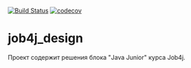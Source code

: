 [![Build Status](https://www.travis-ci.com/AlexeyEsipov/job4j_design.svg?branch=master)](https://www.travis-ci.com/AlexeyEsipov/job4j_design)
[![codecov](https://codecov.io/gh/AlexeyEsipov/job4j_design/branch/master/graph/badge.svg)](https://codecov.io/gh/AlexeyEsipov/job4j_design)

# job4j_design
Проект содержит решения блока "Java Junior" курса Job4j.

